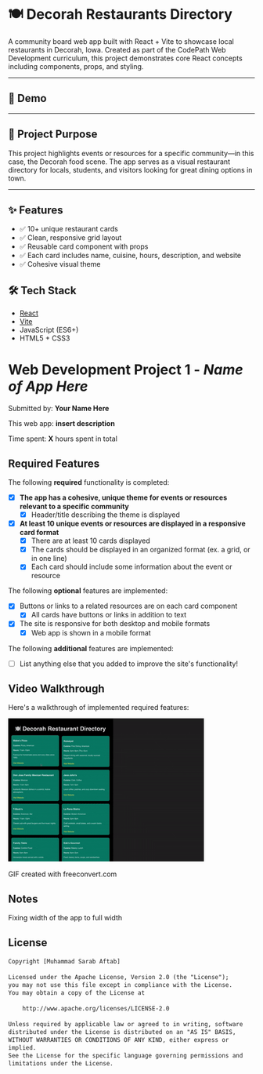 # 🍽️ Decorah Restaurants Directory

A community board web app built with React + Vite to showcase local restaurants in Decorah, Iowa. Created as part of the CodePath Web Development curriculum, this project demonstrates core React concepts including components, props, and styling.

---

## 🎥 Demo

<!-- Replace `demo.gif` with your GIF or video file. For video, use something like:
[Watch Demo on YouTube](https://youtu.be/YOUR_VIDEO_LINK) -->

---

## 🧠 Project Purpose

This project highlights events or resources for a specific community—in this case, the Decorah food scene. The app serves as a visual restaurant directory for locals, students, and visitors looking for great dining options in town.

---

## ✨ Features

- ✅ 10+ unique restaurant cards
- ✅ Clean, responsive grid layout
- ✅ Reusable card component with props
- ✅ Each card includes name, cuisine, hours, description, and website
- ✅ Cohesive visual theme

## 🛠 Tech Stack

- [React](https://reactjs.org/)
- [Vite](https://vitejs.dev/)
- JavaScript (ES6+)
- HTML5 + CSS3

# Web Development Project 1 - _Name of App Here_

Submitted by: **Your Name Here**

This web app: **insert description**

Time spent: **X** hours spent in total

## Required Features

The following **required** functionality is completed:

- [x] **The app has a cohesive, unique theme for events or resources relevant to a specific community**
  - [x] Header/title describing the theme is displayed
- [x] **At least 10 unique events or resources are displayed in a responsive card format**
  - [x] There are at least 10 cards displayed
  - [x] The cards should be displayed in an organized format (ex. a grid, or in one line)
  - [x] Each card should include some information about the event or resource

The following **optional** features are implemented:

- [x] Buttons or links to a related resources are on each card component
  - [x] All cards have buttons or links in addition to text
- [x] The site is responsive for both desktop and mobile formats
  - [x] Web app is shown in a mobile format

The following **additional** features are implemented:

- [ ] List anything else that you added to improve the site's functionality!

## Video Walkthrough

Here's a walkthrough of implemented required features:

![App Demo](./deco-board-demo.gif)

<!-- Replace this with whatever GIF tool you used! -->

GIF created with freeconvert.com

<!-- Recommended tools:
[Kap](https://getkap.co/) for macOS
[ScreenToGif](https://www.screentogif.com/) for Windows
[peek](https://github.com/phw/peek) for Linux. -->

## Notes

Fixing width of the app to full width

## License

    Copyright [Muhammad Sarab Aftab]

    Licensed under the Apache License, Version 2.0 (the "License");
    you may not use this file except in compliance with the License.
    You may obtain a copy of the License at

        http://www.apache.org/licenses/LICENSE-2.0

    Unless required by applicable law or agreed to in writing, software
    distributed under the License is distributed on an "AS IS" BASIS,
    WITHOUT WARRANTIES OR CONDITIONS OF ANY KIND, either express or implied.
    See the License for the specific language governing permissions and
    limitations under the License.
